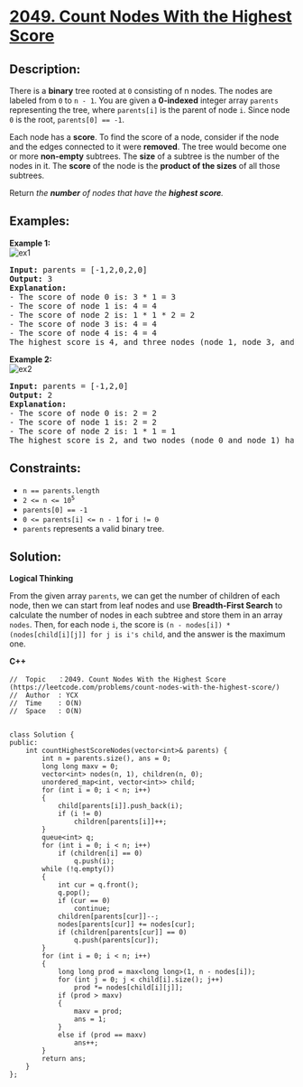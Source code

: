 # [2049. Count Nodes With the Highest Score](https://leetcode.com/problems/count-nodes-with-the-highest-score/)


## Description:

<p>There is a <strong>binary</strong> tree rooted at <code>0</code> consisting of n nodes. The nodes are labeled from <code>0</code> to <code>n - 1</code>. You are given a <strong>0-indexed</strong> integer array <code>parents</code> representing the tree, where <code>parents[i]</code> is the parent of node <code>i</code>. Since node <code>0</code> is the root, <code>parents[0] == -1</code>.</p>
<p>Each node has a <strong>score</strong>. To find the score of a node, consider if the node and the edges connected to it were <strong>removed</strong>. The tree would become one or more <strong>non-empty</strong> subtrees. The <strong>size</strong> of a subtree is the number of the nodes in it. The <strong>score</strong> of the node is the <strong>product of the sizes</strong> of all those subtrees.</p>
<p>Return <em>the <strong>number</strong> of nodes that have the <strong>highest score</strong>.</em></p>


## Examples:

<strong>Example 1:</strong>
<br />![ex1](https://assets.leetcode.com/uploads/2021/10/03/example-1.png)
<pre>
<strong>Input:</strong> parents = [-1,2,0,2,0]
<strong>Output:</strong> 3
<strong>Explanation:</strong> 
- The score of node 0 is: 3 * 1 = 3
- The score of node 1 is: 4 = 4
- The score of node 2 is: 1 * 1 * 2 = 2
- The score of node 3 is: 4 = 4
- The score of node 4 is: 4 = 4
The highest score is 4, and three nodes (node 1, node 3, and node 4) have the highest score.
</pre>

<strong>Example 2:</strong>
<br />![ex2](https://assets.leetcode.com/uploads/2021/10/03/example-2.png)
<pre>
<strong>Input:</strong> parents = [-1,2,0]
<strong>Output:</strong> 2
<strong>Explanation:</strong> 
- The score of node 0 is: 2 = 2
- The score of node 1 is: 2 = 2
- The score of node 2 is: 1 * 1 = 1
The highest score is 2, and two nodes (node 0 and node 1) have the highest score.
</pre>


## Constraints:

<ul>
  <li><code>n == parents.length</code></li>
  <li><code>2 &lt;= n &lt;= 10<sup>5</sup></code></li>
  <li><code>parents[0] == -1</code></li>
  <li><code>0 &lt;= parents[i] &lt;= n - 1</code> for <code>i != 0</code></li>
  <li><code>parents</code> represents a valid binary tree.</li>
</ul>


## Solution:

<strong>Logical Thinking</strong>
<p>From the given array <code>parents</code>, we can get the number of children of each node, then we can start from leaf nodes and use <strong>Breadth-First Search</strong> to calculate the number of nodes in each subtree and store them in an array <code>nodes</code>. Then, for each node <code>i</code>, the score is <code>(n - nodes[i]) * (nodes[child[i][j]] for j is i's child</code>, and the answer is the maximum one.</p>

 
<strong>C++</strong>

```
//  Topic   ：2049. Count Nodes With the Highest Score (https://leetcode.com/problems/count-nodes-with-the-highest-score/)
//  Author  : YCX
//  Time    : O(N)
//  Space   : O(N)


class Solution {
public:
    int countHighestScoreNodes(vector<int>& parents) {
        int n = parents.size(), ans = 0;
        long long maxv = 0; 
        vector<int> nodes(n, 1), children(n, 0);
        unordered_map<int, vector<int>> child;
        for (int i = 0; i < n; i++)
        {
            child[parents[i]].push_back(i);
            if (i != 0)
                children[parents[i]]++;
        }
        queue<int> q;
        for (int i = 0; i < n; i++)
            if (children[i] == 0)
                q.push(i);
        while (!q.empty())
        {
            int cur = q.front();
            q.pop();
            if (cur == 0)
                continue;
            children[parents[cur]]--;
            nodes[parents[cur]] += nodes[cur];
            if (children[parents[cur]] == 0)
                q.push(parents[cur]);
        }
        for (int i = 0; i < n; i++)
        {
            long long prod = max<long long>(1, n - nodes[i]);
            for (int j = 0; j < child[i].size(); j++)
                prod *= nodes[child[i][j]];
            if (prod > maxv)
            {
                maxv = prod;
                ans = 1;
            }
            else if (prod == maxv)
                ans++;
        }
        return ans;
    }
};
```
